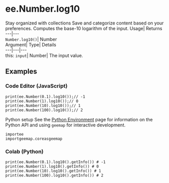  
#  ee.Number.log10 
Stay organized with collections  Save and categorize content based on your preferences. 
Computes the base-10 logarithm of the input. Usage| Returns  
---|---  
`Number.log10()`| Number  
Argument| Type| Details  
---|---|---  
this: `input`| Number| The input value.  
## Examples
### Code Editor (JavaScript)
```
print(ee.Number(0.1).log10());// -1
print(ee.Number(1).log10());// 0
print(ee.Number(10).log10());// 1
print(ee.Number(100).log10());// 2
```

Python setup
See the [ Python Environment](https://developers.google.com/earth-engine/guides/python_install) page for information on the Python API and using `geemap` for interactive development.
```
importee
importgeemap.coreasgeemap
```

### Colab (Python)
```
print(ee.Number(0.1).log10().getInfo()) # -1
print(ee.Number(1).log10().getInfo()) # 0
print(ee.Number(10).log10().getInfo()) # 1
print(ee.Number(100).log10().getInfo()) # 2
```

